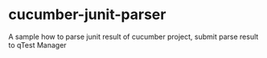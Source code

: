 # cucumber-junit-parser
A sample how to parse junit result of cucumber project, submit parse result to qTest Manager
